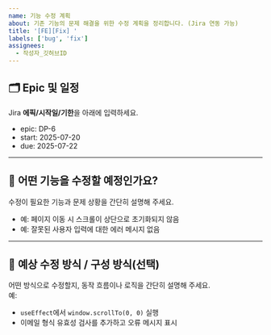 ```yaml
---
name: 기능 수정 계획
about: 기존 기능의 문제 해결을 위한 수정 계획을 정리합니다. (Jira 연동 가능)
title: '[FE][Fix] '
labels: ['bug', 'fix']
assignees:
  - 작성자_깃허브ID
---
```


## 🗂️ Epic 및 일정

Jira **에픽/시작일/기한**을 아래에 입력하세요.

- epic: DP-6
- start: 2025-07-20
- due: 2025-07-22

---

## 🧠 어떤 기능을 수정할 예정인가요?

수정이 필요한 기능과 문제 상황을 간단히 설명해 주세요.

- 예: 페이지 이동 시 스크롤이 상단으로 초기화되지 않음
- 예: 잘못된 사용자 입력에 대한 에러 메시지 없음

---

## 🔄 예상 수정 방식 / 구성 방식(선택)

어떤 방식으로 수정할지, 동작 흐름이나 로직을 간단히 설명해 주세요.  
예:

- `useEffect`에서 `window.scrollTo(0, 0)` 실행
- 이메일 형식 유효성 검사를 추가하고 오류 메시지 표시
